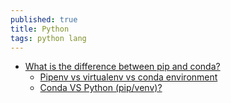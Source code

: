 ```yaml
---
published: true
title: Python
tags: python lang
---
```

- [What is the difference between pip and conda?](https://stackoverflow.com/questions/20994716/what-is-the-difference-between-pip-and-conda)
	- [Pipenv vs virtualenv vs conda environment](https://medium.com/@krishnaregmi/pipenv-vs-virtualenv-vs-conda-environment-3dde3f6869ed)
    - [Conda VS Python (pip/venv)?](https://www.reddit.com/r/Python/comments/hdqcl7/conda_vs_python_pipvenv/)
